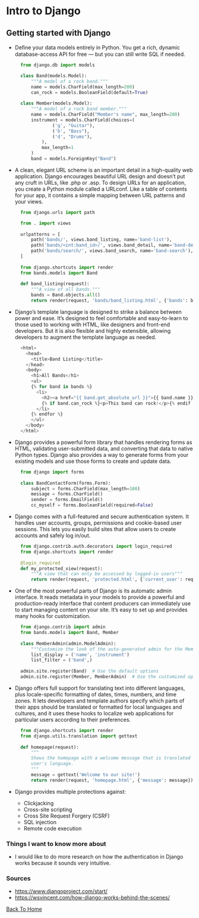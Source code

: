 # Intro to Django

## Getting started with Django

- Deﬁne your data models entirely in Python. You get a rich, dynamic database-access API for free — but you can still write SQL if needed.

  ```python
    from django.db import models

    class Band(models.Model):
        """A model of a rock band."""
        name = models.CharField(max_length=200)
        can_rock = models.BooleanField(default=True)
    
    class Member(models.Model):
        """A model of a rock band member."""
        name = models.CharField("Member's name", max_length=200)
        instrument = models.CharField(choices=(
                ('g', "Guitar"),
                ('b', "Bass"),
                ('d', "Drums"),
            ),
            max_length=1
        )
        band = models.ForeignKey("Band")
  ```
- A clean, elegant URL scheme is an important detail in a high-quality web application. Django encourages beautiful URL design and doesn’t put any cruft in URLs, like .php or .asp. To design URLs for an application, you create a Python module called a URLconf. Like a table of contents for your app, it contains a simple mapping between URL patterns and your views.

  ```python
    from django.urls import path

    from . import views
    
    urlpatterns = [
        path('bands/', views.band_listing, name='band-list'),
        path('bands/<int:band_id>/', views.band_detail, name='band-detail'),
        path('bands/search/', views.band_search, name='band-search'),
    ]
          
    from django.shortcuts import render
    from bands.models import Band
    
    def band_listing(request):
        """A view of all bands."""
        bands = Band.objects.all()
        return render(request, 'bands/band_listing.html', {'bands': bands})

  ```
- Django’s template language is designed to strike a balance between power and ease. It’s designed to feel comfortable and easy-to-learn to those used to working with HTML, like designers and front-end developers. But it is also flexible and highly extensible, allowing developers to augment the template language as needed.

  ```python
    <html>
      <head>
        <title>Band Listing</title>
      </head>
      <body>
        <h1>All Bands</h1>
        <ul>
        {% for band in bands %}
          <li>
            <h2><a href="{{ band.get_absolute_url }}">{{ band.name }}</a></h2>
            {% if band.can_rock %}<p>This band can rock!</p>{% endif %}
          </li>
        {% endfor %}
        </ul>
      </body>
    </html>
  ```
- Django provides a powerful form library that handles rendering forms as HTML, validating user-submitted data, and converting that data to native Python types. Django also provides a way to generate forms from your existing models and use those forms to create and update data.

  ```python
    from django import forms
    
    class BandContactForm(forms.Form):
        subject = forms.CharField(max_length=100)
        message = forms.CharField()
        sender = forms.EmailField()
        cc_myself = forms.BooleanField(required=False)
  ```
- Django comes with a full-featured and secure authentication system. It handles user accounts, groups, permissions and cookie-based user sessions. This lets you easily build sites that allow users to create accounts and safely log in/out.

  ```python
    from django.contrib.auth.decorators import login_required
    from django.shortcuts import render
    
    @login_required
    def my_protected_view(request):
        """A view that can only be accessed by logged-in users"""
        return render(request, 'protected.html', {'current_user': request.user})
  ```
- One of the most powerful parts of Django is its automatic admin interface. It reads metadata in your models to provide a powerful and production-ready interface that content producers can immediately use to start managing content on your site. It’s easy to set up and provides many hooks for customization.

  ```python
    from django.contrib import admin
    from bands.models import Band, Member
    
    class MemberAdmin(admin.ModelAdmin):
        """Customize the look of the auto-generated admin for the Member model"""
        list_display = ('name', 'instrument')
        list_filter = ('band',)
    
    admin.site.register(Band)  # Use the default options
    admin.site.register(Member, MemberAdmin)  # Use the customized options
  ```
- Django offers full support for translating text into different languages, plus locale-specific formatting of dates, times, numbers, and time zones. It lets developers and template authors specify which parts of their apps should be translated or formatted for local languages and cultures, and it uses these hooks to localize web applications for particular users according to their preferences.

  ```python
    from django.shortcuts import render
    from django.utils.translation import gettext
    
    def homepage(request):
        """
        Shows the homepage with a welcome message that is translated in the
        user's language.
        """
        message = gettext('Welcome to our site!')
        return render(request, 'homepage.html', {'message': message})
  ```
- Django provides multiple protections against:

  - Clickjacking
  - Cross-site scripting
  - Cross Site Request Forgery (CSRF)
  - SQL injection
  - Remote code execution
### Things I want to know more about

- I would like to do more research on how the authentication in Django works because it sounds very intuitive.

### Sources

- <https://www.djangoproject.com/start/>
- <https://wsvincent.com/how-django-works-behind-the-scenes/>

[Back To Home](../README.md)